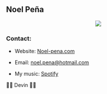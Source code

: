 ## Noel Peña

<p align="center">
  <img src="https://img.shields.io/badge/code%20quality-A%20for%20effort-success" />
</p>

### Contact:

- Website: [Noel-pena.com](https://noel-pena.com/)

- Email: [noel.pena@hotmail.com](mailto:noel.pena@hotmail.com)

- My music: [Spotify](https://open.spotify.com/artist/7gLXw7lLcnPbNVyv6JvAZQ?si=eQQLMwdRQ-a6qqkYh3kfsA)

👍🏽 Devin 👍🏽

